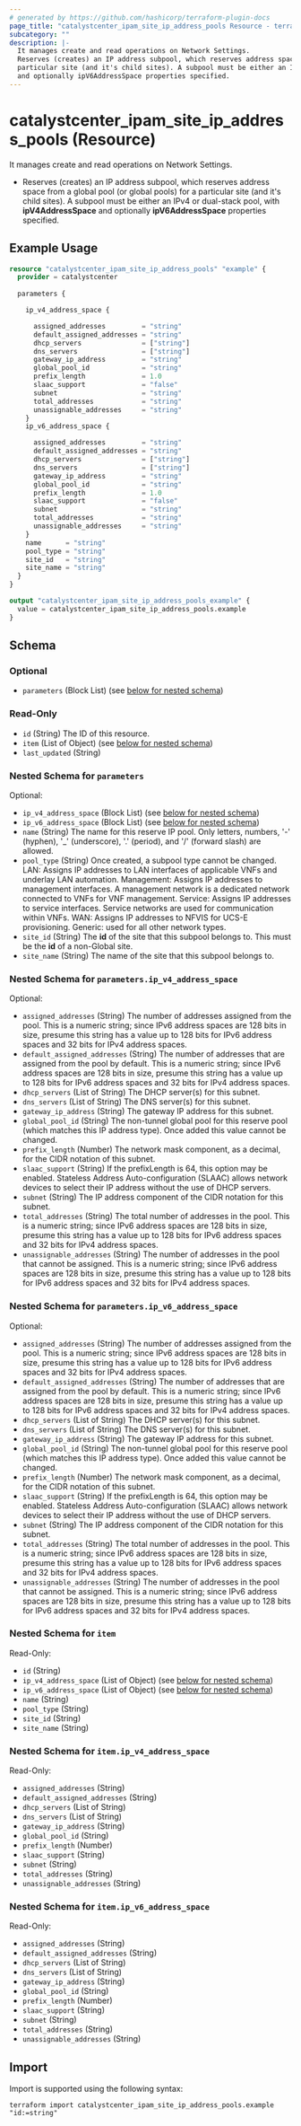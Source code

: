 ```yaml
---
# generated by https://github.com/hashicorp/terraform-plugin-docs
page_title: "catalystcenter_ipam_site_ip_address_pools Resource - terraform-provider-catalystcenter"
subcategory: ""
description: |-
  It manages create and read operations on Network Settings.
  Reserves (creates) an IP address subpool, which reserves address space from a global pool (or global pools) for a
  particular site (and it's child sites). A subpool must be either an IPv4 or dual-stack pool, with ipV4AddressSpace
  and optionally ipV6AddressSpace properties specified.
---
```


# catalystcenter_ipam_site_ip_address_pools (Resource)

It manages create and read operations on Network Settings.

- Reserves (creates) an IP address subpool, which reserves address space from a global pool (or global pools) for a
particular site (and it's child sites). A subpool must be either an IPv4 or dual-stack pool, with **ipV4AddressSpace**
and optionally **ipV6AddressSpace** properties specified.

## Example Usage

```terraform
resource "catalystcenter_ipam_site_ip_address_pools" "example" {
  provider = catalystcenter
 
  parameters {

    ip_v4_address_space {

      assigned_addresses         = "string"
      default_assigned_addresses = "string"
      dhcp_servers               = ["string"]
      dns_servers                = ["string"]
      gateway_ip_address         = "string"
      global_pool_id             = "string"
      prefix_length              = 1.0
      slaac_support              = "false"
      subnet                     = "string"
      total_addresses            = "string"
      unassignable_addresses     = "string"
    }
    ip_v6_address_space {

      assigned_addresses         = "string"
      default_assigned_addresses = "string"
      dhcp_servers               = ["string"]
      dns_servers                = ["string"]
      gateway_ip_address         = "string"
      global_pool_id             = "string"
      prefix_length              = 1.0
      slaac_support              = "false"
      subnet                     = "string"
      total_addresses            = "string"
      unassignable_addresses     = "string"
    }
    name      = "string"
    pool_type = "string"
    site_id   = "string"
    site_name = "string"
  }
}

output "catalystcenter_ipam_site_ip_address_pools_example" {
  value = catalystcenter_ipam_site_ip_address_pools.example
}
```

<!-- schema generated by tfplugindocs -->
## Schema

### Optional

- `parameters` (Block List) (see [below for nested schema](#nestedblock--parameters))

### Read-Only

- `id` (String) The ID of this resource.
- `item` (List of Object) (see [below for nested schema](#nestedatt--item))
- `last_updated` (String)

<a id="nestedblock--parameters"></a>
### Nested Schema for `parameters`

Optional:

- `ip_v4_address_space` (Block List) (see [below for nested schema](#nestedblock--parameters--ip_v4_address_space))
- `ip_v6_address_space` (Block List) (see [below for nested schema](#nestedblock--parameters--ip_v6_address_space))
- `name` (String) The name for this reserve IP pool. Only letters, numbers, '-' (hyphen), '_' (underscore), '.' (period), and '/' (forward slash) are allowed.
- `pool_type` (String) Once created, a subpool type cannot be changed.  LAN: Assigns IP addresses to LAN interfaces of applicable VNFs and underlay LAN automation.  Management: Assigns IP addresses to management interfaces. A management network is a dedicated network connected to VNFs for VNF management.  Service: Assigns IP addresses to service interfaces. Service networks are used for communication within VNFs.  WAN: Assigns IP addresses to NFVIS for UCS-E provisioning.  Generic: used for all other network types.
- `site_id` (String) The **id** of the site that this subpool belongs to. This must be the **id** of a non-Global site.
- `site_name` (String) The name of the site that this subpool belongs to.

<a id="nestedblock--parameters--ip_v4_address_space"></a>
### Nested Schema for `parameters.ip_v4_address_space`

Optional:

- `assigned_addresses` (String) The number of addresses assigned from the pool. This is a numeric string; since IPv6 address spaces are 128 bits in size, presume this string has a value up to 128 bits for IPv6 address spaces and 32 bits for IPv4 address spaces.
- `default_assigned_addresses` (String) The number of addresses that are assigned from the pool by default. This is a numeric string; since IPv6 address spaces are 128 bits in size, presume this string has a value up to 128 bits for IPv6 address spaces and 32 bits for IPv4 address spaces.
- `dhcp_servers` (List of String) The DHCP server(s) for this subnet.
- `dns_servers` (List of String) The DNS server(s) for this subnet.
- `gateway_ip_address` (String) The gateway IP address for this subnet.
- `global_pool_id` (String) The non-tunnel global pool for this reserve pool (which matches this IP address type). Once added this value cannot be changed.
- `prefix_length` (Number) The network mask component, as a decimal, for the CIDR notation of this subnet.
- `slaac_support` (String) If the prefixLength is 64, this option may be enabled. Stateless Address Auto-configuration (SLAAC) allows network devices to select their IP address without the use of DHCP servers.
- `subnet` (String) The IP address component of the CIDR notation for this subnet.
- `total_addresses` (String) The total number of addresses in the pool. This is a numeric string; since IPv6 address spaces are 128 bits in size, presume this string has a value up to 128 bits for IPv6 address spaces and 32 bits for IPv4 address spaces.
- `unassignable_addresses` (String) The number of addresses in the pool that cannot be assigned. This is a numeric string; since IPv6 address spaces are 128 bits in size, presume this string has a value up to 128 bits for IPv6 address spaces and 32 bits for IPv4 address spaces.


<a id="nestedblock--parameters--ip_v6_address_space"></a>
### Nested Schema for `parameters.ip_v6_address_space`

Optional:

- `assigned_addresses` (String) The number of addresses assigned from the pool. This is a numeric string; since IPv6 address spaces are 128 bits in size, presume this string has a value up to 128 bits for IPv6 address spaces and 32 bits for IPv4 address spaces.
- `default_assigned_addresses` (String) The number of addresses that are assigned from the pool by default. This is a numeric string; since IPv6 address spaces are 128 bits in size, presume this string has a value up to 128 bits for IPv6 address spaces and 32 bits for IPv4 address spaces.
- `dhcp_servers` (List of String) The DHCP server(s) for this subnet.
- `dns_servers` (List of String) The DNS server(s) for this subnet.
- `gateway_ip_address` (String) The gateway IP address for this subnet.
- `global_pool_id` (String) The non-tunnel global pool for this reserve pool (which matches this IP address type). Once added this value cannot be changed.
- `prefix_length` (Number) The network mask component, as a decimal, for the CIDR notation of this subnet.
- `slaac_support` (String) If the prefixLength is 64, this option may be enabled. Stateless Address Auto-configuration (SLAAC) allows network devices to select their IP address without the use of DHCP servers.
- `subnet` (String) The IP address component of the CIDR notation for this subnet.
- `total_addresses` (String) The total number of addresses in the pool. This is a numeric string; since IPv6 address spaces are 128 bits in size, presume this string has a value up to 128 bits for IPv6 address spaces and 32 bits for IPv4 address spaces.
- `unassignable_addresses` (String) The number of addresses in the pool that cannot be assigned. This is a numeric string; since IPv6 address spaces are 128 bits in size, presume this string has a value up to 128 bits for IPv6 address spaces and 32 bits for IPv4 address spaces.



<a id="nestedatt--item"></a>
### Nested Schema for `item`

Read-Only:

- `id` (String)
- `ip_v4_address_space` (List of Object) (see [below for nested schema](#nestedobjatt--item--ip_v4_address_space))
- `ip_v6_address_space` (List of Object) (see [below for nested schema](#nestedobjatt--item--ip_v6_address_space))
- `name` (String)
- `pool_type` (String)
- `site_id` (String)
- `site_name` (String)

<a id="nestedobjatt--item--ip_v4_address_space"></a>
### Nested Schema for `item.ip_v4_address_space`

Read-Only:

- `assigned_addresses` (String)
- `default_assigned_addresses` (String)
- `dhcp_servers` (List of String)
- `dns_servers` (List of String)
- `gateway_ip_address` (String)
- `global_pool_id` (String)
- `prefix_length` (Number)
- `slaac_support` (String)
- `subnet` (String)
- `total_addresses` (String)
- `unassignable_addresses` (String)


<a id="nestedobjatt--item--ip_v6_address_space"></a>
### Nested Schema for `item.ip_v6_address_space`

Read-Only:

- `assigned_addresses` (String)
- `default_assigned_addresses` (String)
- `dhcp_servers` (List of String)
- `dns_servers` (List of String)
- `gateway_ip_address` (String)
- `global_pool_id` (String)
- `prefix_length` (Number)
- `slaac_support` (String)
- `subnet` (String)
- `total_addresses` (String)
- `unassignable_addresses` (String)

## Import

Import is supported using the following syntax:

```shell
terraform import catalystcenter_ipam_site_ip_address_pools.example "id:=string"
```
